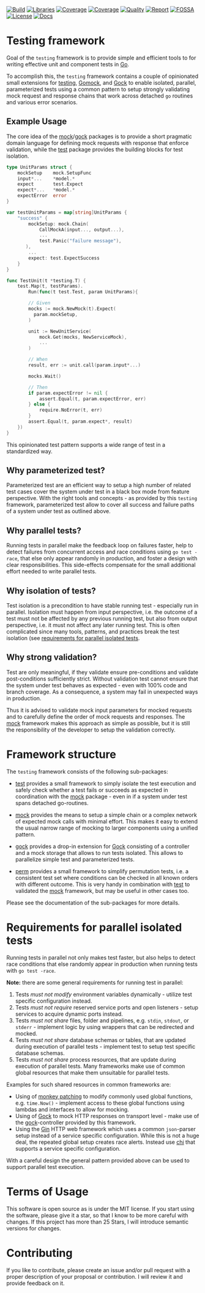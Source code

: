 <!-- markdownlint-disable -->
[![Build](https://github.com/tkrop/go-testing/actions/workflows/go.yaml/badge.svg)](https://github.com/tkrop/go-testing/actions/workflows/go.yaml)
[![Libraries](https://img.shields.io/librariesio/release/github/tkrop/go-testing)](https://libraries.io/github/tkrop/go-testing)
[![Coverage](https://coveralls.io/repos/github/tkrop/go-testing/badge.svg?branch=main)](https://coveralls.io/github/tkrop/go-testing?branch=main)
[![Coverage](https://app.codacy.com/project/badge/Coverage/cc1c47ec5ce0493caf15c08fa72fc78c)](https://www.codacy.com/gh/tkrop/go-testing/dashboard?utm_source=github.com&utm_medium=referral&utm_content=tkrop/go-testing&utm_campaign=Badge_Coverage)
[![Quality](https://app.codacy.com/project/badge/Grade/cc1c47ec5ce0493caf15c08fa72fc78c)](https://www.codacy.com/gh/tkrop/go-testing/dashboard?utm_source=github.com&amp;utm_medium=referral&amp;utm_content=tkrop/go-testing&amp;utm_campaign=Badge_Grade)
[![Report](https://goreportcard.com/badge/github.com/tkrop/go-testing)](https://goreportcard.com/report/github.com/tkrop/go-testing)
[![FOSSA](https://app.fossa.com/api/projects/git%2Bgithub.com%2Ftkrop%2Ftesting.svg?type=shield)](https://app.fossa.com/projects/git%2Bgithub.com%2Ftkrop%2Ftesting?ref=badge_shield)
[![License](https://img.shields.io/badge/License-MIT-yellow.svg)](https://opensource.org/licenses/MIT)
[![Docs](https://pkg.go.dev/badge/github.com/tkrop/go-testing.svg)](https://pkg.go.dev/github.com/tkrop/go-testing)
<!--[![Security](https://snyk.io/test/github/tkrop/go-testing/badge.svg)](https://snyk.io/test/github/tkrop/go-testing)-->
<!-- markdownlint-enable -->


# Testing framework

Goal of the `testing` framework is to provide simple and efficient tools to for
writing effective unit and component tests in [Go][go].

To accomplish this, the `testing` framework contains a couple of opinionated
small extensions for [testing][testing], [Gomock][gomock], and [Gock][gock] to
enable isolated, parallel, parameterized tests using a common pattern to setup
strongly validating mock request and response chains that work across detached
`go` routines and various error scenarios.


## Example Usage

The core idea of the [mock](mock)/[gock](gock) packages is to provide a short
pragmatic domain language for defining mock requests with response that enforce
validation, while the [test](test) package provides the building blocks for
test isolation.

```go
type UnitParams struct {
    mockSetup    mock.SetupFunc
    input*...    *model.*
    expect       test.Expect
    expect*...   *model.*
    expectError  error
}

var testUnitParams = map[string]UnitParams {
    "success" {
        mockSetup: mock.Chain(
            CallMockA(input..., output...),
            ...
            test.Panic("failure message"),
       ),
        ...
        expect: test.ExpectSuccess
    }
}

func TestUnit(t *testing.T) {
    test.Map(t, testParams).
        Run(func(t test.Test, param UnitParams){

        // Given
        mocks := mock.NewMock(t).Expect(
          param.mockSetup,
        )

        unit := NewUnitService(
            mock.Get(mocks, NewServiceMock),
            ...
        )

        // When
        result, err := unit.call(param.input*...)

        mocks.Wait()

        // Then
        if param.expectError != nil {
            assert.Equal(t, param.expectError, err)
        } else {
            require.NoError(t, err)
        }
        assert.Equal(t, param.expect*, result)
    })
}
```

This opinionated test pattern supports a wide range of test in a standardized
way.


## Why parameterized test?

Parameterized test are an efficient way to setup a high number of related test
cases cover the system under test in a black box mode from feature perspective.
With the right tools and concepts - as provided by this `testing` framework,
parameterized test allow to cover all success and failure paths of a system
under test as outlined above.


## Why parallel tests?

Running tests in parallel make the feedback loop on failures faster, help to
detect failures from concurrent access and race conditions using `go test
-race`, that else only appear randomly in production, and foster a design with
clear responsibilities. This side-effects compensate for the small additional
effort needed to write parallel tests.


## Why isolation of tests?

Test isolation is a precondition to have stable running test - especially run
in parallel. Isolation must happen from input perspective, i.e. the outcome of
a test must not be affected by any previous running test, but also from output
perspective, i.e. it must not affect any later running test. This is often
complicated since many tools, patterns, and practices break the test isolation
(see [requirements for parallel isolated
tests](#requirements-for-parallel-isolated-tests).


## Why strong validation?

Test are only meaningful, if they validate ensure pre-conditions and validate
post-conditions sufficiently strict. Without validation test cannot ensure that
the system under test behaves as expected - even with 100% code and branch
coverage. As a consequence, a system may fail in unexpected ways in production.

Thus it is advised to validate mock input parameters for mocked requests and
to carefully define the order of mock requests and responses. The [mock](mock)
framework makes this approach as simple as possible, but it is still the
responsibility of the developer to setup the validation correctly.


# Framework structure

The `testing` framework consists of the following sub-packages:

* [test](test) provides a small framework to simply isolate the test execution
  and safely check whether a test fails or succeeds as expected in coordination
  with the [mock](mock) package - even in if a system under test spans detached
  go-routines.

* [mock](mock) provides the means to setup a simple chain or a complex network
  of expected mock calls with minimal effort. This makes it easy to extend the
  usual narrow range of mocking to larger components using a unified pattern.

* [gock](gock) provides a drop-in extension for [Gock][gock] consisting of a
  controller and a mock storage that allows to run tests isolated. This allows
  to parallelize simple test and parameterized tests.

* [perm](perm) provides a small framework to simplify permutation tests, i.e.
  a consistent test set where conditions can be checked in all known orders
  with different outcome. This is very handy in combination with [test](test)
  to validated the [mock](mock) framework, but may be useful in other cases
  too.

Please see the documentation of the sub-packages for more details.


# Requirements for parallel isolated tests

Running tests in parallel not only makes test faster, but also helps to detect
race conditions that else randomly appear in production  when running tests
with `go test -race`.

**Note:** there are some general requirements for running test in parallel:

1. Tests *must not modify* environment variables dynamically - utilize test
   specific configuration instead.
2. Tests *must not require* reserved service ports and open listeners - setup
   services to acquire dynamic ports instead.
3. Tests *must not share* files, folder and pipelines, e.g. `stdin`, `stdout`,
   or `stderr` - implement logic by using wrappers that can be redirected and
   mocked.
4. Tests *must not share* database schemas or tables, that are updated during
   execution of parallel tests - implement test to setup test specific database
   schemas.
5. Tests *must not share* process resources, that are update during execution
   of parallel tests. Many frameworks make use of common global resources that
   make them unsuitable for parallel tests.

Examples for such shared resources in common frameworks are:

* Using of [monkey patching][monkey] to modify commonly used global functions,
  e.g. `time.Now()` - implement access to these global functions using lambdas
  and interfaces to allow for mocking.
* Using of [Gock][gock] to mock HTTP responses on transport level - make use
  of the [gock](gock)-controller provided by this framework.
* Using the [Gin][gin] HTTP web framework which uses a common `json`-parser
  setup instead of a service specific configuration. While this is not a huge
  deal, the repeated global setup creates race alerts. Instead use [chi][chi]
  that supports a service specific configuration.

With a careful design the general pattern provided above can be used to support
parallel test execution.


# Terms of Usage

This software is open source as is under the MIT license. If you start using
the software, please give it a star, so that I know to be more careful with
changes. If this project has more than 25 Stars, I will introduce semantic
versions for changes.


# Contributing

If you like to contribute, please create an issue and/or pull request with a
proper description of your proposal or contribution. I will review it and
provide feedback on it.


[go]: https://go.dev/ "Golang"
[testing]: https://pkg.go.dev/testing "Go Testing"
[gomock]: https://github.com/golang/mock "GoMock"
[gock]: https://github.com/h2non/gock "Gock"
[monkey]: https://github.com/bouk/monkey "Monkey Patching"
[gin]: https://github.com/gin-gonic/gin "Gin HTTP web framework"
[chi]: https://github.com/go-chi/chi "Chi HTTP web service"
